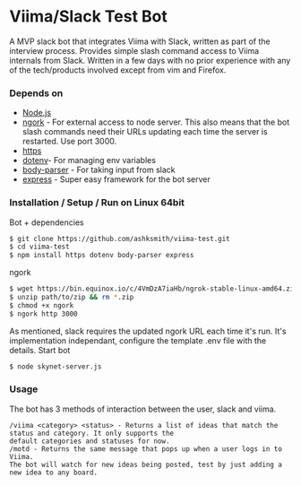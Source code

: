 # Viima/Slack Test Bot
A MVP slack bot that integrates Viima with Slack, written as part of the interview process. Provides simple slash command access to Viima internals from Slack. Written in a few days with no prior experience with any of the tech/products involved except from vim and Firefox. 
### Depends on
* [Node.js](https://nodejs.org/en/)
* [ngork](https://ngrok.com/) - For external access to node server. This also means that the bot slash commands need their URLs updating each time the server is restarted. Use port 3000.
* [https](https://nodejs.org/api/https.html)
* [dotenv](https://www.npmjs.com/package/dotenv)- For managing env variables
* [body-parser](https://www.npmjs.com/package/body-parser) - For taking input from slack
* [express](https://www.npmjs.com/package/express) - Super easy framework for the bot server

### Installation / Setup / Run on Linux 64bit
Bot + dependencies
```sh
$ git clone https://github.com/ashksmith/viima-test.git
$ cd viima-test
$ npm install https dotenv body-parser express
```
ngork 
```sh
$ wget https://bin.equinox.io/c/4VmDzA7iaHb/ngrok-stable-linux-amd64.zip
$ unzip path/to/zip && rm *.zip
$ chmod +x ngork
$ ngork http 3000
```
As mentioned, slack requires the updated ngork URL each time it's run. It's implementation independant, configure the template .env file with the details.
Start bot
```sh
$ node skynet-server.js
```
### Usage 
The bot has 3 methods of interaction between the user, slack and viima.
```
/viima <category> <status> - Returns a list of ideas that match the status and category. It only supports the
default categories and statuses for now. 
/motd - Returns the same message that pops up when a user logs in to Viima.
The bot will watch for new ideas being posted, test by just adding a new idea to any board. 
